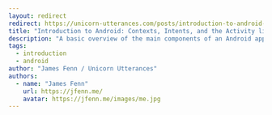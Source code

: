 ```yaml
---
layout: redirect
redirect: https://unicorn-utterances.com/posts/introduction-to-android-framework/
title: "Introduction to Android: Contexts, Intents, and the Activity lifecycle"
description: "A basic overview of the main components of an Android app and how they interact with each other and the Android system."
tags:
  - introduction
  - android
author: "James Fenn / Unicorn Utterances"
authors:
  - name: "James Fenn"
    url: https://jfenn.me/
    avatar: https://jfenn.me/images/me.jpg
---
```

